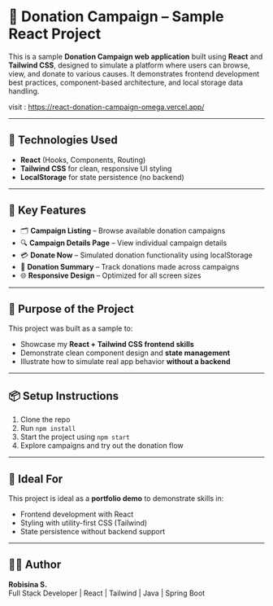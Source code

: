 # 💝 Donation Campaign – Sample React Project

This is a sample **Donation Campaign web application** built using **React** and **Tailwind CSS**, designed to simulate a platform where users can browse, view, and donate to various causes. It demonstrates frontend development best practices, component-based architecture, and local storage data handling.

visit : https://react-donation-campaign-omega.vercel.app/

---

## 🚀 Technologies Used

- **React** (Hooks, Components, Routing)
- **Tailwind CSS** for clean, responsive UI styling
- **LocalStorage** for state persistence (no backend)

---

## 🎯 Key Features

- 🗂️ **Campaign Listing** – Browse available donation campaigns  
- 🔍 **Campaign Details Page** – View individual campaign details  
- 💳 **Donate Now** – Simulated donation functionality using localStorage  
- 📂 **Donation Summary** – Track donations made across campaigns  
- 🌐 **Responsive Design** – Optimized for all screen sizes  

---

## 🧪 Purpose of the Project

This project was built as a sample to:

- Showcase my **React + Tailwind CSS frontend skills**
- Demonstrate clean component design and **state management**
- Illustrate how to simulate real app behavior **without a backend**

---

## 📦 Setup Instructions

1. Clone the repo  
2. Run `npm install`  
3. Start the project using `npm start`  
4. Explore campaigns and try out the donation flow

---

## 🔗 Ideal For

This project is ideal as a **portfolio demo** to demonstrate skills in:

- Frontend development with React
- Styling with utility-first CSS (Tailwind)
- State persistence without backend support

---

## 👩‍💻 Author
**Robisina S.**  
Full Stack Developer | React | Tailwind | Java | Spring Boot

